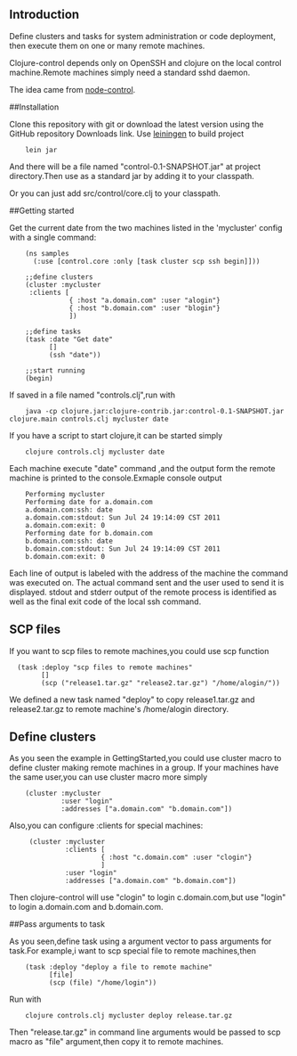 ## Introduction

Define clusters and tasks for system administration or code deployment, then execute them on one or many remote machines.

Clojure-control depends only on OpenSSH and clojure on the local control machine.Remote machines simply need a standard sshd daemon.

The idea came from [node-control](https://github.com/tsmith/node-control).

##Installation

Clone this repository with git or download the latest version using the GitHub repository Downloads link.
Use [leiningen](https://github.com/technomancy/leiningen) to build project

		lein jar

And there will be a file named "control-0.1-SNAPSHOT.jar" at project directory.Then use as a standard jar by adding it to your classpath.

Or you can just add src/control/core.clj to your classpath.

##Getting started

Get the current date from the two machines listed in the 'mycluster' config with a single command:

		(ns samples
		  (:use [control.core :only [task cluster scp ssh begin]]))

		;;define clusters
		(cluster :mycluster
		 :clients [
				   { :host "a.domain.com" :user "alogin"}
				   { :host "b.domain.com" :user "blogin"}
				   ])

		;;define tasks			   
	    (task :date "Get date"
		 	  []
			  (ssh "date"))

		;;start running
		(begin)

If saved in a file named "controls.clj",run with
   		
		java -cp clojure.jar:clojure-contrib.jar:control-0.1-SNAPSHOT.jar clojure.main controls.clj mycluster date

If you have a script to start clojure,it can be started simply
   
		clojure controls.clj mycluster date

Each machine execute "date" command ,and the output form the remote machine is printed to the console.Exmaple console output

	 	Performing mycluster
		Performing date for a.domain.com
		a.domain.com:ssh: date
		a.domain.com:stdout: Sun Jul 24 19:14:09 CST 2011
		a.domain.com:exit: 0
		Performing date for b.domain.com
		b.domain.com:ssh: date
		b.domain.com:stdout: Sun Jul 24 19:14:09 CST 2011
		b.domain.com:exit: 0

Each line of output is labeled with the address of the machine the command was
executed on. The actual command sent and the user used to send it is
displayed. stdout and stderr output of the remote process is identified
as well as the final exit code of the local ssh command. 

## SCP files

If you want to scp files to remote machines,you could use scp function
   
      (task :deploy "scp files to remote machines"
	        []
   	  		(scp ("release1.tar.gz" "release2.tar.gz") "/home/alogin/"))

We defined a new task named "deploy" to copy release1.tar.gz and release2.tar.gz to remote machine's /home/alogin directory.


   
## Define clusters

As you seen the example in GettingStarted,you could use cluster macro to define cluster making remote machines in a group.
If your machines have the same user,you can use cluster macro more simply

   		(cluster :mycluster
				 :user "login"
				 :addresses ["a.domain.com" "b.domain.com"])

Also,you can configure :clients for special machines:

		 (cluster :mycluster
		 		  :clients [
				 		   { :host "c.domain.com" :user "clogin"}
				 		   ]
				  :user "login"	
				  :addresses ["a.domain.com" "b.domain.com"])

Then clojure-control will use "clogin" to login c.domain.com,but use "login" to login a.domain.com and b.domain.com.


##Pass arguments to task

As you seen,define task using a argument vector to pass arguments for task.For example,i want to scp special file to remote machines,then

   	    (task :deploy "deploy a file to remote machine"
			  [file]
			  (scp (file) "/home/login"))

Run with

	 	clojure controls.clj mycluster deploy release.tar.gz

Then "release.tar.gz" in command line arguments would be passed to scp macro as "file" argument,then copy it to remote machines.



				





